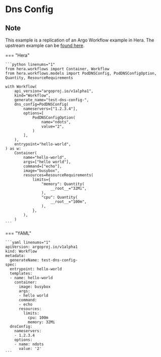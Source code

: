 # Dns Config

## Note

This example is a replication of an Argo Workflow example in Hera.
The upstream example can be [found here](https://github.com/argoproj/argo-workflows/blob/main/examples/dns-config.yaml).




=== "Hera"

    ```python linenums="1"
    from hera.workflows import Container, Workflow
    from hera.workflows.models import PodDNSConfig, PodDNSConfigOption, Quantity, ResourceRequirements

    with Workflow(
        api_version="argoproj.io/v1alpha1",
        kind="Workflow",
        generate_name="test-dns-config-",
        dns_config=PodDNSConfig(
            nameservers=["1.2.3.4"],
            options=[
                PodDNSConfigOption(
                    name="ndots",
                    value="2",
                )
            ],
        ),
        entrypoint="hello-world",
    ) as w:
        Container(
            name="hello-world",
            args=["hello world"],
            command=["echo"],
            image="busybox",
            resources=ResourceRequirements(
                limits={
                    "memory": Quantity(
                        __root__="32Mi",
                    ),
                    "cpu": Quantity(
                        __root__="100m",
                    ),
                },
            ),
        )
    ```

=== "YAML"

    ```yaml linenums="1"
    apiVersion: argoproj.io/v1alpha1
    kind: Workflow
    metadata:
      generateName: test-dns-config-
    spec:
      entrypoint: hello-world
      templates:
      - name: hello-world
        container:
          image: busybox
          args:
          - hello world
          command:
          - echo
          resources:
            limits:
              cpu: 100m
              memory: 32Mi
      dnsConfig:
        nameservers:
        - 1.2.3.4
        options:
        - name: ndots
          value: '2'
    ```

